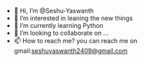 - 👋 Hi, I’m @Seshu-Yaswanth
- 👀 I’m interested in leaning the new things
- 🌱 I’m currently learning Python
- 💞️ I’m looking to collaborate on ...
- 📫 How to reach me? you can reach me on gmail:seshuyaswanth2409@gmail.com

<!---
Seshu-Yaswanth/Seshu-Yaswanth is a ✨ special ✨ repository because its `README.md` (this file) appears on your GitHub profile.
You can click the Preview link to take a look at your changes.
--->

